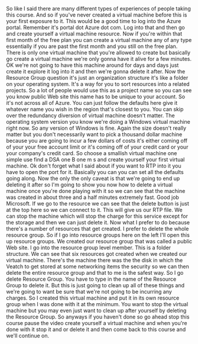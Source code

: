 So like I said there are many different types of experiences of people taking this course.
And so if you've never created a virtual machine before this is your first exposure to it.
This would be a good time to log into the Azure portal.
Remember it's portal dot Azure dot com.
Log into that and then go and create yourself a virtual machine resource.
Now if you're within that first month of the free plan you can create a virtual machine any of any type
essentially if you are past the first month and you still on the free plan.
There is only one virtual machine that you're allowed to create but basically go create a virtual machine
we're only gonna have it alive for a few minutes.
OK we're not going to have this machine around for days and days just create it explore it log into
it and then we're gonna delete it after.
Now the Resource Group question it's just an organization structure it's like a folder on your operating
system.
It's a way for you to sort resources into a related projects.
So a lot of people would use this as a project name so you can see you know public Web site this name
has to be unique to your account.
So it's not across all of Azure.
You can just follow the defaults here give it whatever name you wish in the region that's closest to
you.
You can skip over the redundancy diversion of virtual machine doesn't matter.
The operating system version you know we're doing a Windows virtual machine right now.
So any version of Windows is fine.
Again the size doesn't really matter but you don't necessarily want to pick a thousand dollar machine
because you are going to incur a few dollars of costs it's either coming off of your your free account
limit or it's coming off of your credit card or your your company's credit card.
So choose a smallish virtual machine one simple use find a DSA one B one m s and create yourself your
first virtual machine.
Ok don't forget what I said about if you want to RTP into it you have to open the port for it.
Basically you can you can set all the defaults going along.
Now the only the only caveat is that we're going to end up deleting it after so I'm going to show you
now how to delete a virtual machine once you're done playing with it so we can see that the machine
was created in about three and a half minutes extremely fast.
Good job Microsoft.
If we go to the resource we can see that the delete button is just at the top here so we can connect
to it.
This will give us our RTP file.
We can stop the machine which will stop the charge for this service except for the storage and then
we can just delete it.
Now what I prefer to do because there's a number of resources that get created.
I prefer to delete the whole resource group.
So if I go into resource groups here on the left I'll open this up resource groups.
We created our resource group that was called a public Web site.
I go into the resource group level member.
This is a folder structure.
We can see that six resources got created when we created our virtual machine.
There's the machine there was the the disk in which the Veatch to get stored at some networking items
the security so we can then delete the entire resource group and that to me is the safest way.
So I go delete Resource Group.
You have to type in the name of the Resource Group to delete it.
But this is just going to clean up all of these things and we're going to want be sure that we're not
going to be incurring any charges.
So I created this virtual machine and put it in its own resource group when I was done with it at the
minimum.
You want to stop the virtual machine but you may even just want to clean up after yourself by deleting
the Resource Group.
So anyways if you haven't done so go ahead stop this course pause the video create yourself a virtual
machine and when you're done with it stop it and or delete it and then come back to this course and
we'll continue on.
